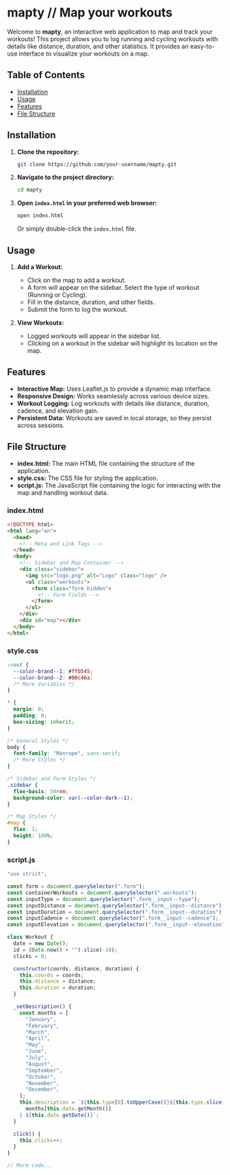 # mapty // Map your workouts

Welcome to **mapty**, an interactive web application to map and track your workouts! This project allows you to log running and cycling workouts with details like distance, duration, and other statistics. It provides an easy-to-use interface to visualize your workouts on a map.

## Table of Contents

- [Installation](#installation)
- [Usage](#usage)
- [Features](#features)
- [File Structure](#file-structure)

## Installation

1. **Clone the repository:**

   ```sh
   git clone https://github.com/your-username/mapty.git
   ```

2. **Navigate to the project directory:**

   ```sh
   cd mapty
   ```

3. **Open `index.html` in your preferred web browser:**
   ```sh
   open index.html
   ```
   Or simply double-click the `index.html` file.

## Usage

1. **Add a Workout:**

   - Click on the map to add a workout.
   - A form will appear on the sidebar. Select the type of workout (Running or Cycling).
   - Fill in the distance, duration, and other fields.
   - Submit the form to log the workout.

2. **View Workouts:**
   - Logged workouts will appear in the sidebar list.
   - Clicking on a workout in the sidebar will highlight its location on the map.

## Features

- **Interactive Map:** Uses Leaflet.js to provide a dynamic map interface.
- **Responsive Design:** Works seamlessly across various device sizes.
- **Workout Logging:** Log workouts with details like distance, duration, cadence, and elevation gain.
- **Persistent Data:** Workouts are saved in local storage, so they persist across sessions.

## File Structure

- **index.html:** The main HTML file containing the structure of the application.
- **style.css:** The CSS file for styling the application.
- **script.js:** The JavaScript file containing the logic for interacting with the map and handling workout data.

### index.html

```html
<!DOCTYPE html>
<html lang="en">
  <head>
    <!-- Meta and Link Tags -->
  </head>
  <body>
    <!-- Sidebar and Map Container -->
    <div class="sidebar">
      <img src="logo.png" alt="Logo" class="logo" />
      <ul class="workouts">
        <form class="form hidden">
          <!-- Form Fields -->
        </form>
      </ul>
    </div>
    <div id="map"></div>
  </body>
</html>
```

### style.css

```css
:root {
  --color-brand--1: #ffb545;
  --color-brand--2: #00c46a;
  /* More Variables */
}

* {
  margin: 0;
  padding: 0;
  box-sizing: inherit;
}

/* General Styles */
body {
  font-family: "Manrope", sans-serif;
  /* More Styles */
}

/* Sidebar and Form Styles */
.sidebar {
  flex-basis: 50rem;
  background-color: var(--color-dark--1);
}

/* Map Styles */
#map {
  flex: 1;
  height: 100%;
}
```

### script.js

```js
"use strict";

const form = document.querySelector(".form");
const containerWorkouts = document.querySelector(".workouts");
const inputType = document.querySelector(".form__input--type");
const inputDistance = document.querySelector(".form__input--distance");
const inputDuration = document.querySelector(".form__input--duration");
const inputCadence = document.querySelector(".form__input--cadence");
const inputElevation = document.querySelector(".form__input--elevation");

class Workout {
  date = new Date();
  id = (Date.now() + "").slice(-10);
  clicks = 0;

  constructor(coords, distance, duration) {
    this.coords = coords;
    this.distance = distance;
    this.duration = duration;
  }

  _setDescription() {
    const months = [
      "January",
      "February",
      "March",
      "April",
      "May",
      "June",
      "July",
      "August",
      "September",
      "October",
      "November",
      "December",
    ];
    this.description = `${this.type[0].toUpperCase()}${this.type.slice(1)} on ${
      months[this.date.getMonth()]
    } ${this.date.getDate()}`;
  }

  click() {
    this.clicks++;
  }
}

// More code...
```
